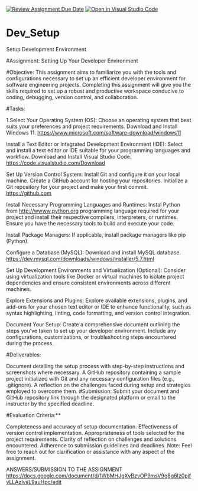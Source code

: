 [![Review Assignment Due Date](https://classroom.github.com/assets/deadline-readme-button-22041afd0340ce965d47ae6ef1cefeee28c7c493a6346c4f15d667ab976d596c.svg)](https://classroom.github.com/a/vbnbTt5m)
[![Open in Visual Studio Code](https://classroom.github.com/assets/open-in-vscode-2e0aaae1b6195c2367325f4f02e2d04e9abb55f0b24a779b69b11b9e10269abc.svg)](https://classroom.github.com/online_ide?assignment_repo_id=15292691&assignment_repo_type=AssignmentRepo)
# Dev_Setup
Setup Development Environment

#Assignment: Setting Up Your Developer Environment

#Objective:
This assignment aims to familiarize you with the tools and configurations necessary to set up an efficient developer environment for software engineering projects. Completing this assignment will give you the skills required to set up a robust and productive workspace conducive to coding, debugging, version control, and collaboration.

#Tasks:

1.Select Your Operating System (OS): Choose an operating system that best suits your preferences and project requirements. Download and Install Windows 11. https://www.microsoft.com/software-download/windows11

Install a Text Editor or Integrated Development Environment (IDE): Select and install a text editor or IDE suitable for your programming languages and workflow. Download and Install Visual Studio Code. https://code.visualstudio.com/Download

Set Up Version Control System: Install Git and configure it on your local machine. Create a GitHub account for hosting your repositories. Initialize a Git repository for your project and make your first commit. https://github.com

Install Necessary Programming Languages and Runtimes: Instal Python from http://wwww.python.org programming language required for your project and install their respective compilers, interpreters, or runtimes. Ensure you have the necessary tools to build and execute your code.

Install Package Managers: If applicable, install package managers like pip (Python).

Configure a Database (MySQL): Download and install MySQL database. https://dev.mysql.com/downloads/windows/installer/5.7.html

Set Up Development Environments and Virtualization (Optional): Consider using virtualization tools like Docker or virtual machines to isolate project dependencies and ensure consistent environments across different machines.

Explore Extensions and Plugins: Explore available extensions, plugins, and add-ons for your chosen text editor or IDE to enhance functionality, such as syntax highlighting, linting, code formatting, and version control integration.

Document Your Setup: Create a comprehensive document outlining the steps you've taken to set up your developer environment. Include any configurations, customizations, or troubleshooting steps encountered during the process.

#Deliverables:

Document detailing the setup process with step-by-step instructions and screenshots where necessary.
A GitHub repository containing a sample project initialized with Git and any necessary configuration files (e.g., .gitignore).
A reflection on the challenges faced during setup and strategies employed to overcome them.
#Submission: Submit your document and GitHub repository link through the designated platform or email to the instructor by the specified deadline.

#Evaluation Criteria:**

Completeness and accuracy of setup documentation.
Effectiveness of version control implementation.
Appropriateness of tools selected for the project requirements.
Clarity of reflection on challenges and solutions encountered.
Adherence to submission guidelines and deadlines.
Note: Feel free to reach out for clarification or assistance with any aspect of the assignment.

ANSWERS/SUBMISSION TO THE ASSIGNMENT
https://docs.google.com/document/d/1WbMHJgXyBzvOP9msV9g8g6Iz0pjfvLLAzIvsL9auHpc/edit
